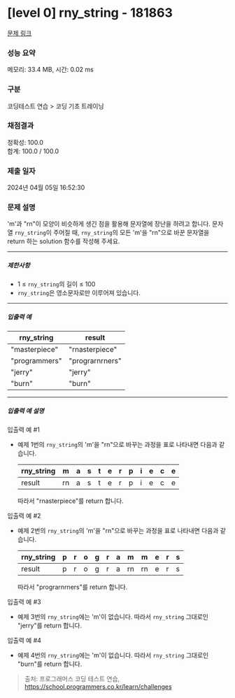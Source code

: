 # [level 0] rny_string - 181863 

[문제 링크](https://school.programmers.co.kr/learn/courses/30/lessons/181863) 

### 성능 요약

메모리: 33.4 MB, 시간: 0.02 ms

### 구분

코딩테스트 연습 > 코딩 기초 트레이닝

### 채점결과

정확성: 100.0<br/>합계: 100.0 / 100.0

### 제출 일자

2024년 04월 05일 16:52:30

### 문제 설명

<p>'m'과 "rn"이 모양이 비슷하게 생긴 점을 활용해 문자열에 장난을 하려고 합니다. 문자열 <code>rny_string</code>이 주어질 때, <code>rny_string</code>의 모든 'm'을 "rn"으로 바꾼 문자열을 return 하는 solution 함수를 작성해 주세요.</p>

<hr>

<h5>제한사항</h5>

<ul>
<li>1 ≤ <code>rny_string</code>의 길이 ≤ 100</li>
<li><code>rny_string</code>은 영소문자로만 이루어져 있습니다.</li>
</ul>

<hr>

<h5>입출력 예</h5>
<table class="table">
        <thead><tr>
<th>rny_string</th>
<th>result</th>
</tr>
</thead>
        <tbody><tr>
<td>"masterpiece"</td>
<td>"rnasterpiece"</td>
</tr>
<tr>
<td>"programmers"</td>
<td>"prograrnrners"</td>
</tr>
<tr>
<td>"jerry"</td>
<td>"jerry"</td>
</tr>
<tr>
<td>"burn"</td>
<td>"burn"</td>
</tr>
</tbody>
      </table>
<hr>

<h5>입출력 예 설명</h5>

<p>입출력 예 #1</p>

<ul>
<li><p>예제 1번의 <code>rny_string</code>의 'm'을 "rn"으로 바꾸는 과정을 표로 나타내면 다음과 같습니다.</p>
<table class="table">
        <thead><tr>
<th>rny_string</th>
<th>m</th>
<th>a</th>
<th>s</th>
<th>t</th>
<th>e</th>
<th>r</th>
<th>p</th>
<th>i</th>
<th>e</th>
<th>c</th>
<th>e</th>
</tr>
</thead>
        <tbody><tr>
<td>result</td>
<td>rn</td>
<td>a</td>
<td>s</td>
<td>t</td>
<td>e</td>
<td>r</td>
<td>p</td>
<td>i</td>
<td>e</td>
<td>c</td>
<td>e</td>
</tr>
</tbody>
      </table>
<p>따라서 "rnasterpiece"를 return 합니다.</p></li>
</ul>

<p>입출력 예 #2</p>

<ul>
<li><p>예제 2번의 <code>rny_string</code>의 'm'을 "rn"으로 바꾸는 과정을 표로 나타내면 다음과 같습니다.</p>
<table class="table">
        <thead><tr>
<th>rny_string</th>
<th>p</th>
<th>r</th>
<th>o</th>
<th>g</th>
<th>r</th>
<th>a</th>
<th>m</th>
<th>m</th>
<th>e</th>
<th>r</th>
<th>s</th>
</tr>
</thead>
        <tbody><tr>
<td>result</td>
<td>p</td>
<td>r</td>
<td>o</td>
<td>g</td>
<td>r</td>
<td>a</td>
<td>rn</td>
<td>rn</td>
<td>e</td>
<td>r</td>
<td>s</td>
</tr>
</tbody>
      </table>
<p>따라서 "prograrnrners"를 return 합니다.</p></li>
</ul>

<p>입출력 예 #3</p>

<ul>
<li>예제 3번의 <code>rny_string</code>에는 'm'이 없습니다. 따라서 <code>rny_string</code> 그대로인 "jerry"를 return 합니다.</li>
</ul>

<p>입출력 예 #4</p>

<ul>
<li>예제 4번의 <code>rny_string</code>에는 'm'이 없습니다. 따라서 <code>rny_string</code> 그대로인 "burn"를 return 합니다.</li>
</ul>


> 출처: 프로그래머스 코딩 테스트 연습, https://school.programmers.co.kr/learn/challenges